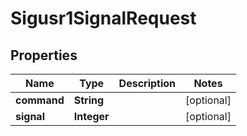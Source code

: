 

# Sigusr1SignalRequest


## Properties

Name | Type | Description | Notes
------------ | ------------- | ------------- | -------------
**command** | **String** |  |  [optional]
**signal** | **Integer** |  |  [optional]



